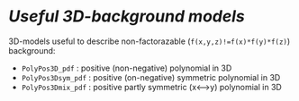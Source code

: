 # _Useful 3D-background models_ 

3D-models useful to describe non-factorazable (`f(x,y,z)!=f(x)*f(y)*f(z)`) background: 

  - `PolyPos3D_pdf`    : positive (non-negative) polynomial in 3D  
  - `PolyPos3Dsym_pdf` : positive (on-negative) symmetric polynomial in 3D
  - `PolyPos3Dmix_pdf` : positive partly symmetric (x<-->y) polynomial in 3D
